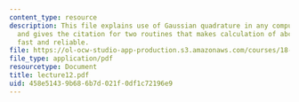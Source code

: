 ```yaml
---
content_type: resource
description: This file explains use of Gaussian quadrature in any computing project,
  and gives the citation for two routines that makes calculation of abcissa and weight
  fast and reliable.
file: https://ol-ocw-studio-app-production.s3.amazonaws.com/courses/18-330-introduction-to-numerical-analysis-spring-2004/458e51439b686b7d021f0df1c72196e9_lecture12.pdf
file_type: application/pdf
resourcetype: Document
title: lecture12.pdf
uid: 458e5143-9b68-6b7d-021f-0df1c72196e9
---
```

